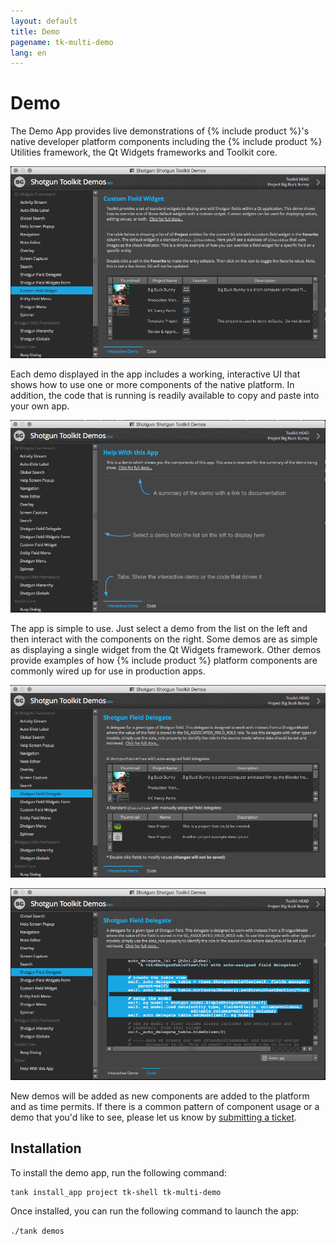 ```yaml
---
layout: default
title: Demo
pagename: tk-multi-demo
lang: en
---
```


# Demo

The Demo App provides live demonstrations of {% include product %}'s native developer platform components including the {% include product %} Utilities framework, the Qt Widgets frameworks and Toolkit core.

![Demo App](../images/apps/multi-demo-demo_app.png)

Each demo displayed in the app includes a working, interactive UI that shows how to use one or more components of the native platform. In addition, the code that is running is readily available to copy and paste into your own app.

![Demo Basics](../images/apps/multi-demo-help_demo.png)

The app is simple to use. Just select a demo from the list on the left and then interact with the components on the right. Some demos are as simple as displaying a single widget from the Qt Widgets framework. Other demos provide examples of how {% include product %} platform components are commonly wired up for use in production apps.

![Example Demo](../images/apps/multi-demo-delegate_demo.png)

![Code Tab](../images/apps/multi-demo-code_tab.png)

New demos will be added as new components are added to the platform and as time permits. If there is a common pattern of component usage or a demo that you'd like to see, please let us know by [submitting a ticket](https://support.shotgunsoftware.com/hc/en-us/requests/new).

## Installation

To install the demo app, run the following command:

```
tank install_app project tk-shell tk-multi-demo
```

Once installed, you can run the following command to launch the app:

`./tank demos`
